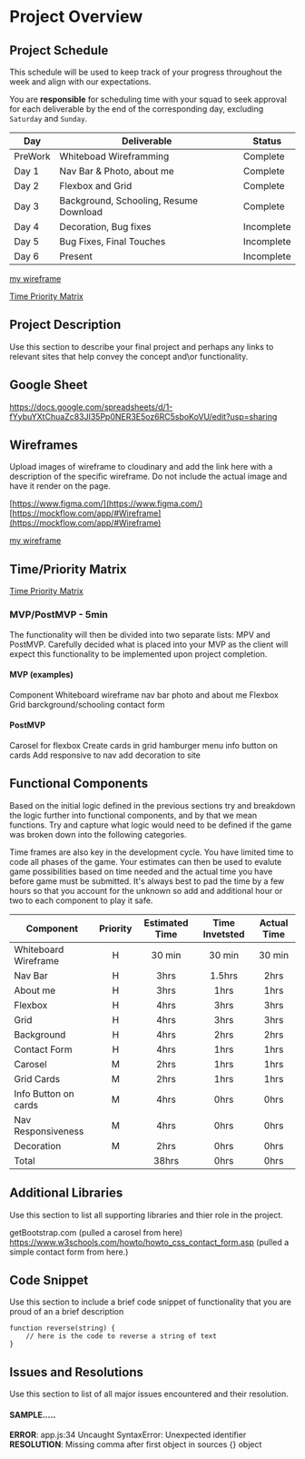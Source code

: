 # Project Overview

## Project Schedule

This schedule will be used to keep track of your progress throughout the week and align with our expectations.  

You are **responsible** for scheduling time with your squad to seek approval for each deliverable by the end of the corresponding day, excluding `Saturday` and `Sunday`.

|  Day | Deliverable | Status
|---|---| ---|
|PreWork| Whiteboad Wireframming | Complete
|Day 1| Nav Bar & Photo, about me | Complete
|Day 2| Flexbox and Grid | Complete
|Day 3| Background, Schooling, Resume Download | Complete
|Day 4| Decoration, Bug fixes | Incomplete
|Day 5| Bug Fixes, Final Touches | Incomplete
|Day 6| Present | Incomplete

[my wireframe](./images/IMG_1043.jpeg)

[Time Priority Matrix](./images/PriorityMatrix.png)



## Project Description

Use this section to describe your final project and perhaps any links to relevant sites that help convey the concept and\or functionality.

## Google Sheet

https://docs.google.com/spreadsheets/d/1-fYybuYXtChuaZc83JI35Pp0NER3E5oz6RC5sboKoVU/edit?usp=sharing



## Wireframes

Upload images of wireframe to cloudinary and add the link here with a description of the specific wireframe. Do not include the actual image and have it render on the page.  

[https://www.figma.com/](https://www.figma.com/)
[https://mockflow.com/app/#Wireframe](https://mockflow.com/app/#Wireframe)

[my wireframe](./images/IMG_1043.jpeg)

## Time/Priority Matrix 

[Time Priority Matrix](./images/PriorityMatrix.png)

### MVP/PostMVP - 5min

The functionality will then be divided into two separate lists: MPV and PostMVP.  Carefully decided what is placed into your MVP as the client will expect this functionality to be implemented upon project completion.  

#### MVP (examples)

Component
Whiteboard wireframe
nav bar
photo and about me
Flexbox
Grid
barckground/schooling
contact form



#### PostMVP 

Carosel for flexbox
Create cards in grid
hamburger menu
info button on cards
Add responsive to nav
add decoration to site


## Functional Components

Based on the initial logic defined in the previous sections try and breakdown the logic further into functional components, and by that we mean functions.  Try and capture what logic would need to be defined if the game was broken down into the following categories.

Time frames are also key in the development cycle.  You have limited time to code all phases of the game.  Your estimates can then be used to evalute game possibilities based on time needed and the actual time you have before game must be submitted. It's always best to pad the time by a few hours so that you account for the unknown so add and additional hour or two to each component to play it safe.

| Component | Priority | Estimated Time | Time Invetsted | Actual Time |
| --- | :---: |  :---: | :---: | :---: |
| Whiteboard Wireframe | H | 30 min | 30 min | 30 min |
| Nav Bar | H | 3hrs| 1.5hrs | 2hrs |
| About me | H | 3hrs| 1hrs | 1hrs |
| Flexbox | H | 4hrs| 3hrs | 3hrs |
| Grid | H | 4hrs| 3hrs | 3hrs |
| Background | H | 4hrs| 2hrs | 2hrs |
| Contact Form | H | 4hrs| 1hrs | 1hrs |
| Carosel | M | 2hrs| 1hrs | 1hrs |
| Grid Cards | M | 2hrs| 1hrs | 1hrs |
| Info Button on cards | M | 4hrs| 0hrs | 0hrs |
| Nav Responsiveness | M | 4hrs| 0hrs | 0hrs |
| Decoration | M | 2hrs| 0hrs | 0hrs |
| Total |  | 38hrs| 0hrs | 0hrs |

## Additional Libraries
 Use this section to list all supporting libraries and thier role in the project.

 getBootstrap.com (pulled a carosel from here)
https://www.w3schools.com/howto/howto_css_contact_form.asp  (pulled a simple contact form from here.)

## Code Snippet

Use this section to include a brief code snippet of functionality that you are proud of an a brief description  

```
function reverse(string) {
	// here is the code to reverse a string of text
}
```

## Issues and Resolutions
 Use this section to list of all major issues encountered and their resolution.

#### SAMPLE.....
**ERROR**: app.js:34 Uncaught SyntaxError: Unexpected identifier                                
**RESOLUTION**: Missing comma after first object in sources {} object
